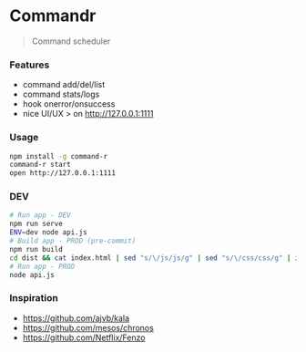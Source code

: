 # Commandr
> Command scheduler

### Features
- command add/del/list
- command stats/logs
- hook onerror/onsuccess
- nice UI/UX > on http://127.0.0.1:1111

### Usage
```bash
npm install -g command-r
command-r start
open http://127.0.0.1:1111
```

### DEV
```bash
# Run app - DEV
npm run serve
ENV=dev node api.js
# Build app - PROD (pre-commit)
npm run build
cd dist && cat index.html | sed "s/\/js/js/g" | sed "s/\/css/css/g" | inliner --nosvg --skip-absolute-urls -mni > index.html && rm -rf css js
# Run app - PROD
node api.js
```

### Inspiration
- https://github.com/ajvb/kala
- https://github.com/mesos/chronos
- https://github.com/Netflix/Fenzo
